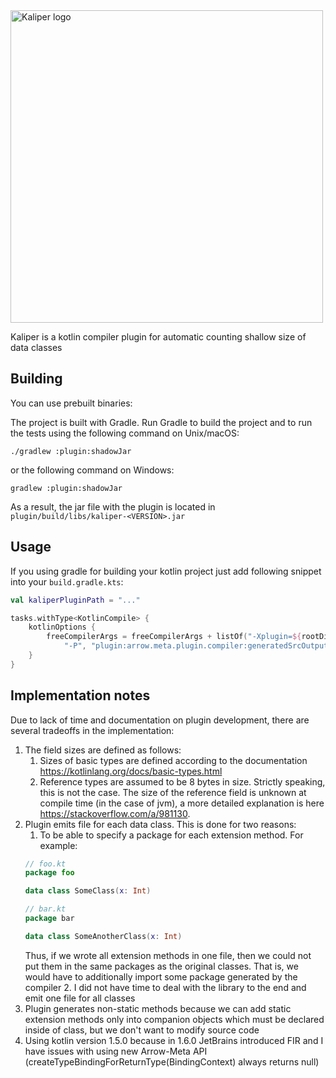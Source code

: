 <img alt="Kaliper logo" src="https://user-images.githubusercontent.com/9287604/152883473-251213d8-0b8f-46dc-b8e5-8a15f79b285b.png" width="500">

Kaliper is a kotlin compiler plugin for automatic counting shallow size of data classes

## Building

You can use prebuilt binaries: 

The project is built with Gradle. Run Gradle to build the project and to 
run the tests using the following command on Unix/macOS:

```shell
./gradlew :plugin:shadowJar
```

or the following command on Windows:

```shell
gradlew :plugin:shadowJar
```

As a result, the jar file with the plugin is located in `plugin/build/libs/kaliper-<VERSION>.jar`

## Usage

If you using gradle for building your kotlin project just add 
following snippet into your `build.gradle.kts`:

```kotlin
val kaliperPluginPath = "..."

tasks.withType<KotlinCompile> {
    kotlinOptions {
        freeCompilerArgs = freeCompilerArgs + listOf("-Xplugin=${rootDir}/${kaliperPluginPath}",
            "-P", "plugin:arrow.meta.plugin.compiler:generatedSrcOutputDir=${buildDir}")
    }
}
```

## Implementation notes

Due to lack of time and documentation on plugin development, there 
are several tradeoffs in the implementation:

1. The field sizes are defined as follows:
   1. Sizes of basic types are defined according to the 
      documentation https://kotlinlang.org/docs/basic-types.html
   2. Reference types are assumed to be 8 bytes in size. Strictly 
      speaking, this is not the case. The size of the reference field 
      is unknown at compile time (in the case of jvm), a more detailed 
      explanation is here https://stackoverflow.com/a/981130.
2. Plugin emits file for each data class. This is done for two reasons:
   1. To be able to specify a package for each extension method. For example:
    ```kotlin
    // foo.kt
    package foo
    
    data class SomeClass(x: Int)
    
    // bar.kt
    package bar
    
    data class SomeAnotherClass(x: Int)
    ```
    Thus, if we wrote all extension methods in one file, then we could not put
    them in the same packages as the original classes. That is, we would have to 
    additionally import some package generated by the compiler
   2. I did not have time to deal with the library to the end and emit one file for all classes 
3. Plugin generates non-static methods because we can add static extension methods 
   only into companion objects which must be declared inside of class, but we don't want 
   to modify source code
4. Using kotlin version 1.5.0 because in 1.6.0 JetBrains introduced FIR and I have issues with using 
   new Arrow-Meta API (createTypeBindingForReturnType(BindingContext) always returns null) 